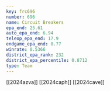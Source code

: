 ```yaml
---
key: frc696
number: 696
name: Circuit Breakers
epa_end: 25.61
auto_epa_end: 6.94
teleop_epa_end: 17.9
endgame_epa_end: 0.77
winrate: 0.5366
district_epa_rank: 232
district_epa_percentile: 0.8712
type: Team
---
```

[[2024azva]]
[[2024caph]]
[[2024cave]]

